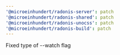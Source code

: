 ```yaml
---
'@microeinhundert/radonis-server': patch
'@microeinhundert/radonis-shared': patch
'@microeinhundert/radonis-unocss': patch
'@microeinhundert/radonis-build': patch
---
```


Fixed type of --watch flag
